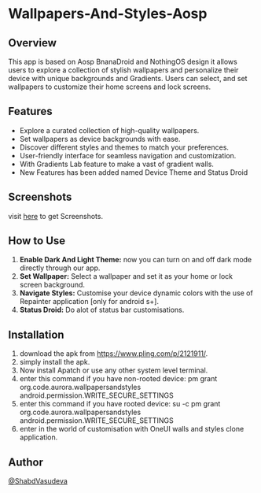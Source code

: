 # Wallpapers-And-Styles-Aosp
## Overview
This app is based on Aosp BnanaDroid and NothingOS design it allows users to explore a collection of stylish wallpapers and personalize their device with unique backgrounds and Gradients. Users can select, and set wallpapers to customize their home screens and lock screens.

## Features
- Explore a curated collection of high-quality wallpapers.
- Set wallpapers as device backgrounds with ease.
- Discover different styles and themes to match your preferences.
- User-friendly interface for seamless navigation and customization.
- With Gradients Lab feature to make a vast of gradient walls.
- New Features has been added named Device Theme and Status Droid

## Screenshots
visit [here](https://t.me/AndroidPortWorld) to get Screenshots.

## How to Use
1. **Enable Dark And Light Theme:** now you can turn on and off dark mode directly through our app.
2. **Set Wallpaper:** Select a wallpaper and set it as your home or lock screen background.
3. **Navigate Styles:** Customise your device dynamic colors with the use of Repainter application [only for android s+].
4. **Status Droid:** Do alot of status bar customisations.

## Installation
1. download the apk from https://www.pling.com/p/2121911/.
2. simply install the apk.
3. Now install Apatch or use any other system level terminal.
4. enter this command if you have non-rooted device: pm grant org.code.aurora.wallpapersandstyles android.permission.WRITE_SECURE_SETTINGS
5. enter this command if you have rooted device: su -c pm grant org.code.aurora.wallpapersandstyles android.permission.WRITE_SECURE_SETTINGS
6. enter in the world of customisation with OneUI walls and styles clone application.

## Author
[@ShabdVasudeva](https://github.com/ShabdVasudeva)
